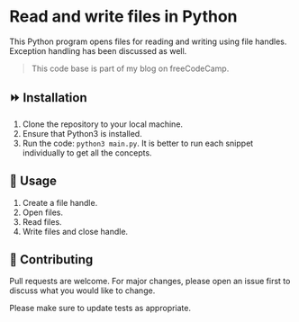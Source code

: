 # Read and write files in Python

This Python program opens files for reading and writing using file handles.
Exception handling has been discussed as well.

> This code base is part of my blog on freeCodeCamp.

## :fast_forward: Installation

1. Clone the repository to your local machine.
1. Ensure that Python3 is installed.
1. Run the code: `python3 main.py`. It is better to run each snippet individually to get all the concepts.

## :traffic_light: Usage

1. Create a file handle.
2. Open files.
3. Read files.
4. Write files and close handle.

## :pray: Contributing

Pull requests are welcome. For major changes, please open an issue first to discuss what you would like to change.

Please make sure to update tests as appropriate.
